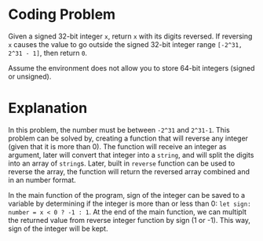# Coding Problem

Given a signed 32-bit integer `x`, return `x` with its digits reversed. If reversing `x` causes the value to go outside the signed 32-bit integer range `[-2^31, 2^31 - 1]`, then return `0`.

Assume the environment does not allow you to store 64-bit integers (signed or unsigned).

# Explanation

In this problem, the number must be between `-2^31` and `2^31-1`. This problem can be solved by, creating a function that will reverse any integer (given that it is more than 0). The function will receive an integer as argument, later will convert that integer into a `string`, and will split the digits into an array of `string`s. Later, built in `reverse` function can be used to reverse the array, the function will return the reversed array combined and in an number format. 

In the main function of the program, sign of the integer can be saved to a variable by determining if the integer is more than or less than 0: `let sign: number = x < 0 ? -1 : 1`. At the end of the main function, we can multiplt the returned value from reverse integer function by sign (1 or -1). This way, sign of the integer will be kept.
